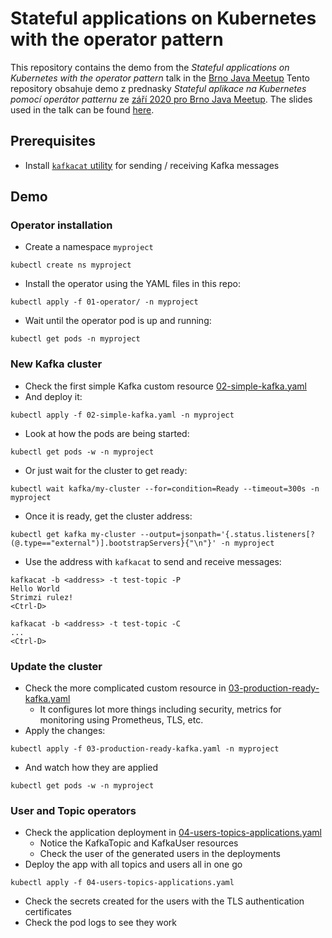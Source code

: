 # Stateful applications on Kubernetes  with the operator pattern

This repository contains the demo from the _Stateful applications on Kubernetes  with the operator pattern_ talk in the [Brno Java Meetup]()
Tento repository obsahuje demo z prednasky _Stateful aplikace na Kubernetes pomocí operátor patternu_ ze [září 2020 pro Brno Java Meetup](https://www.meetup.com/Brno-Java-Meetup/events/273090874/). The slides used in the talk can be found [here](https://docs.google.com/presentation/d/1RS9xnHdFC3Z-pY_SqxXcj7obUO0HoY56t0e2K8PLY6M/edit?usp=sharing).

## Prerequisites

* Install [`kafkacat` utility](https://github.com/edenhill/kafkacat) for sending / receiving Kafka messages

## Demo

### Operator installation

* Create a namespace `myproject`

```
kubectl create ns myproject
```

* Install the operator using the YAML files in this repo:

```
kubectl apply -f 01-operator/ -n myproject
```

* Wait until the operator pod is up and running:

```
kubectl get pods -n myproject
```

### New Kafka cluster

* Check the first simple Kafka custom resource [02-simple-kafka.yaml](./02-simple-kafka.yaml)
* And deploy it:

```
kubectl apply -f 02-simple-kafka.yaml -n myproject
```

* Look at how the pods are being started:

```
kubectl get pods -w -n myproject
```

* Or just wait for the cluster to get ready:

```
kubectl wait kafka/my-cluster --for=condition=Ready --timeout=300s -n myproject
```

* Once it is ready, get the cluster address:

```
kubectl get kafka my-cluster --output=jsonpath='{.status.listeners[?(@.type=="external")].bootstrapServers}{"\n"}' -n myproject
```

* Use the address with `kafkacat` to send and receive messages:

```
kafkacat -b <address> -t test-topic -P
Hello World
Strimzi rulez!
<Ctrl-D>

kafkacat -b <address> -t test-topic -C
...
<Ctrl-D>
```

### Update the cluster

* Check the more complicated custom resource in [03-production-ready-kafka.yaml](./03-production-ready-kafka.yaml)
    * It configures lot more things including security, metrics for monitoring using Prometheus, TLS, etc.
* Apply the changes:

```
kubectl apply -f 03-production-ready-kafka.yaml -n myproject
```

* And watch how they are applied

```
kubectl get pods -w -n myproject
```

### User and Topic operators

* Check the application deployment in [04-users-topics-applications.yaml](./04-users-topics-applications.yaml)
    * Notice the KafkaTopic and KafkaUser resources
    * Check the user of the generated users in the deployments
* Deploy the app with all topics and users all in one go

```
kubectl apply -f 04-users-topics-applications.yaml
```

* Check the secrets created for the users with the TLS authentication certificates
* Check the pod logs to see they work